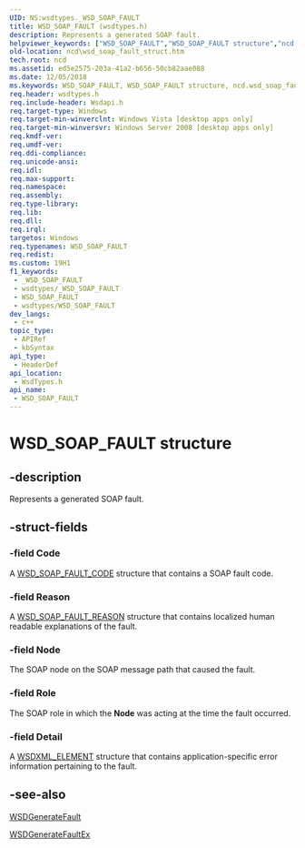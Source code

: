 ```yaml
---
UID: NS:wsdtypes._WSD_SOAP_FAULT
title: WSD_SOAP_FAULT (wsdtypes.h)
description: Represents a generated SOAP fault.
helpviewer_keywords: ["WSD_SOAP_FAULT","WSD_SOAP_FAULT structure","ncd.wsd_soap_fault_struct","wsdtypes/WSD_SOAP_FAULT"]
old-location: ncd\wsd_soap_fault_struct.htm
tech.root: ncd
ms.assetid: ed5e2575-203a-41a2-b656-50cb82aae088
ms.date: 12/05/2018
ms.keywords: WSD_SOAP_FAULT, WSD_SOAP_FAULT structure, ncd.wsd_soap_fault_struct, wsdtypes/WSD_SOAP_FAULT
req.header: wsdtypes.h
req.include-header: Wsdapi.h
req.target-type: Windows
req.target-min-winverclnt: Windows Vista [desktop apps only]
req.target-min-winversvr: Windows Server 2008 [desktop apps only]
req.kmdf-ver: 
req.umdf-ver: 
req.ddi-compliance: 
req.unicode-ansi: 
req.idl: 
req.max-support: 
req.namespace: 
req.assembly: 
req.type-library: 
req.lib: 
req.dll: 
req.irql: 
targetos: Windows
req.typenames: WSD_SOAP_FAULT
req.redist: 
ms.custom: 19H1
f1_keywords:
 - _WSD_SOAP_FAULT
 - wsdtypes/_WSD_SOAP_FAULT
 - WSD_SOAP_FAULT
 - wsdtypes/WSD_SOAP_FAULT
dev_langs:
 - c++
topic_type:
 - APIRef
 - kbSyntax
api_type:
 - HeaderDef
api_location:
 - WsdTypes.h
api_name:
 - WSD_SOAP_FAULT
---
```


# WSD_SOAP_FAULT structure


## -description

Represents a generated SOAP fault.

## -struct-fields

### -field Code

A <a href="/windows/desktop/api/wsdtypes/ns-wsdtypes-wsd_soap_fault_code">WSD_SOAP_FAULT_CODE</a> structure that contains a SOAP fault code.

### -field Reason

A <a href="/windows/desktop/api/wsdtypes/ns-wsdtypes-wsd_soap_fault_reason">WSD_SOAP_FAULT_REASON</a> structure that contains localized human readable explanations of the fault.

### -field Node

The SOAP node on the SOAP message path that caused the fault.

### -field Role

The SOAP role in which the <b>Node</b> was acting at the time the fault occurred.

### -field Detail

A <a href="/windows/desktop/api/wsdxmldom/ns-wsdxmldom-wsdxml_element">WSDXML_ELEMENT</a> structure that contains application-specific error information pertaining to the fault.

## -see-also

<a href="/windows/desktop/api/wsdutil/nf-wsdutil-wsdgeneratefault">WSDGenerateFault</a>



<a href="/windows/desktop/api/wsdutil/nf-wsdutil-wsdgeneratefaultex">WSDGenerateFaultEx</a>